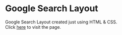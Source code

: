 # Google Search Layout
Google Search Layout created just using HTML &amp; CSS. <br>
Click <a href="google-layout.netlify.app">here</a> to visit the page.
